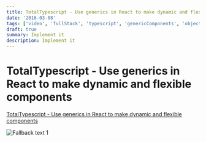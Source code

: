 ```yaml
---
title: TotalTypescript - Use generics in React to make dynamic and flexible components
date: '2016-03-08'
tags: ['video', 'fullStack', 'typescript', 'genericComponents', 'objectKeys', 'read', 'withResume']
draft: true
summary: Implement it
description: Implement it
---
```


# TotalTypescript - Use generics in React to make dynamic and flexible components


[TotalTypescript - Use generics in React to make dynamic and flexible components](https://www.totaltypescript.com/tips/use-generics-in-react-to-make-dynamic-and-flexible-components)



![Fallback text 1](/static/assets/pasted-image-20221011211056.png)


